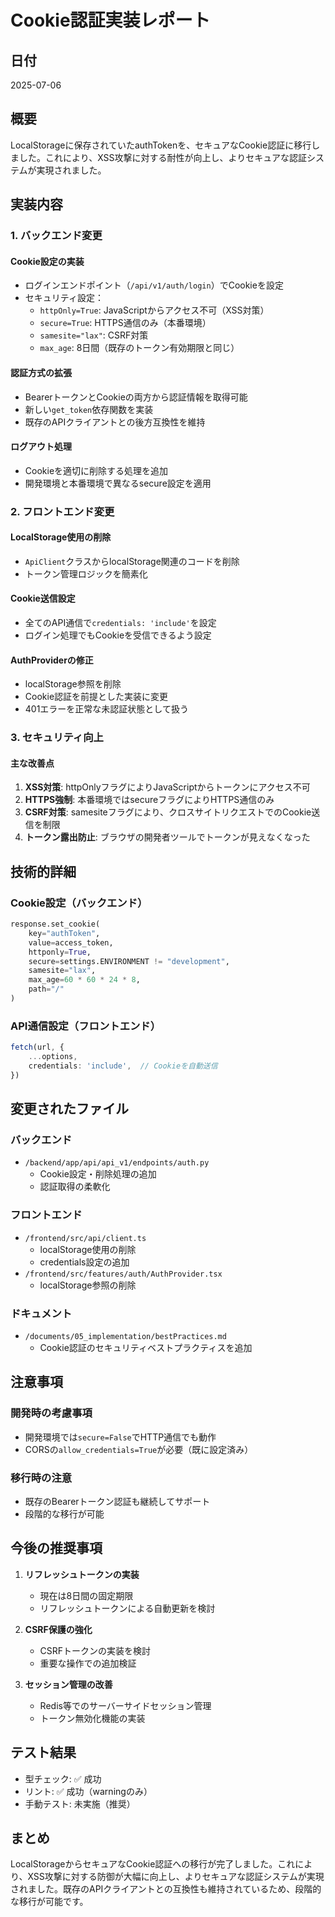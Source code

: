 # Cookie認証実装レポート

## 日付
2025-07-06

## 概要
LocalStorageに保存されていたauthTokenを、セキュアなCookie認証に移行しました。これにより、XSS攻撃に対する耐性が向上し、よりセキュアな認証システムが実現されました。

## 実装内容

### 1. バックエンド変更

#### Cookie設定の実装
- ログインエンドポイント（`/api/v1/auth/login`）でCookieを設定
- セキュリティ設定：
  - `httpOnly=True`: JavaScriptからアクセス不可（XSS対策）
  - `secure=True`: HTTPS通信のみ（本番環境）
  - `samesite="lax"`: CSRF対策
  - `max_age`: 8日間（既存のトークン有効期限と同じ）

#### 認証方式の拡張
- BearerトークンとCookieの両方から認証情報を取得可能
- 新しい`get_token`依存関数を実装
- 既存のAPIクライアントとの後方互換性を維持

#### ログアウト処理
- Cookieを適切に削除する処理を追加
- 開発環境と本番環境で異なるsecure設定を適用

### 2. フロントエンド変更

#### LocalStorage使用の削除
- `ApiClient`クラスからlocalStorage関連のコードを削除
- トークン管理ロジックを簡素化

#### Cookie送信設定
- 全てのAPI通信で`credentials: 'include'`を設定
- ログイン処理でもCookieを受信できるよう設定

#### AuthProviderの修正
- localStorage参照を削除
- Cookie認証を前提とした実装に変更
- 401エラーを正常な未認証状態として扱う

### 3. セキュリティ向上

#### 主な改善点
1. **XSS対策**: httpOnlyフラグによりJavaScriptからトークンにアクセス不可
2. **HTTPS強制**: 本番環境ではsecureフラグによりHTTPS通信のみ
3. **CSRF対策**: samesiteフラグにより、クロスサイトリクエストでのCookie送信を制限
4. **トークン露出防止**: ブラウザの開発者ツールでトークンが見えなくなった

## 技術的詳細

### Cookie設定（バックエンド）
```python
response.set_cookie(
    key="authToken",
    value=access_token,
    httponly=True,
    secure=settings.ENVIRONMENT != "development",
    samesite="lax",
    max_age=60 * 60 * 24 * 8,
    path="/"
)
```

### API通信設定（フロントエンド）
```typescript
fetch(url, {
    ...options,
    credentials: 'include',  // Cookieを自動送信
})
```

## 変更されたファイル

### バックエンド
- `/backend/app/api/api_v1/endpoints/auth.py`
  - Cookie設定・削除処理の追加
  - 認証取得の柔軟化

### フロントエンド
- `/frontend/src/api/client.ts`
  - localStorage使用の削除
  - credentials設定の追加
- `/frontend/src/features/auth/AuthProvider.tsx`
  - localStorage参照の削除

### ドキュメント
- `/documents/05_implementation/bestPractices.md`
  - Cookie認証のセキュリティベストプラクティスを追加

## 注意事項

### 開発時の考慮事項
- 開発環境では`secure=False`でHTTP通信でも動作
- CORSの`allow_credentials=True`が必要（既に設定済み）

### 移行時の注意
- 既存のBearerトークン認証も継続してサポート
- 段階的な移行が可能

## 今後の推奨事項

1. **リフレッシュトークンの実装**
   - 現在は8日間の固定期限
   - リフレッシュトークンによる自動更新を検討

2. **CSRF保護の強化**
   - CSRFトークンの実装を検討
   - 重要な操作での追加検証

3. **セッション管理の改善**
   - Redis等でのサーバーサイドセッション管理
   - トークン無効化機能の実装

## テスト結果
- 型チェック: ✅ 成功
- リント: ✅ 成功（warningのみ）
- 手動テスト: 未実施（推奨）

## まとめ
LocalStorageからセキュアなCookie認証への移行が完了しました。これにより、XSS攻撃に対する防御が大幅に向上し、よりセキュアな認証システムが実現されました。既存のAPIクライアントとの互換性も維持されているため、段階的な移行が可能です。